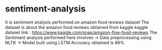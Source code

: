 # sentiment-analysis
It is sentiment analysis performed on amazon food reviews dataset
The dataset is about the amazon food reviews obtained from kaggle 
kaggle dataset link : https://www.kaggle.com/snap/amazon-fine-food-reviews
The Sentiment analysis performed here involves 
-> Data preprocessing using NLTK 
-> Model built using LSTM 
Accuracy obtained is 88%
